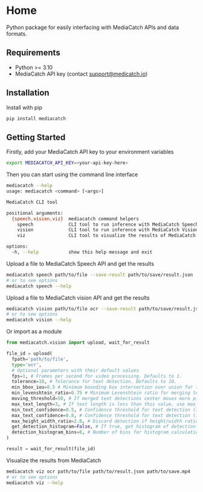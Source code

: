 # Home

Python package for easily interfacing with MediaCatch APIs and data formats.

## Requirements

- Python >= 3.10
- MediaCatch API key (contact support@medicatch.io)

## Installation

Install with pip

```bash
pip install mediacatch
```

## Getting Started

Firstly, add your MediaCatch API key to your environment variables

```bash
export MEDIACATCH_API_KEY=<your-api-key-here>
```

Then you can start using the command line interface

```bash
mediacatch --help
usage: mediacatch <command> [<args>]

MediaCatch CLI tool

positional arguments:
  {speech,vision,viz}  mediacatch command helpers
    speech             CLI tool to run inference with MediaCatch Speech API
    vision             CLI tool to run inference with MediaCatch Vision API
    viz                CLI tool to visualize the results of MediaCatch

options:
  -h, --help           show this help message and exit
```

Upload a file to MediaCatch Speech API and get the results

```bash
mediacatch speech path/to/file --save-result path/to/save/result.json
# or to see options
mediacatch speech --help
```

Upload a file to MediaCatch vision API and get the results

```bash
mediacatch vision path/to/file ocr --save-result path/to/save/result.json
# or to see options
mediacatch vision --help
```

Or import as a module
  
```python
from mediacatch.vision import upload, wait_for_result

file_id = upload(
  fpath='path/to/file',
  type='ocr',
  # Optional parameters with their default values
  fps=1, # Frames per second for video processing. Defaults to 1.
  tolerance=10, # Tolerance for text detection. Defaults to 10.
  min_bbox_iou=0.5 # Minimum bounding box intersection over union for text detection. Defaults to 0.5.
  min_levenshtein_ratio=0.75 # Minimum Levenshtein ratio for merging text detection (more info here: https://rapidfuzz.github.io/Levenshtein/levenshtein.html#ratio). Defaults to 0.75.
  moving_threshold=50, # If merged text detections center moves more pixels than this threshold, it will be considered moving text. Defaults to 50.
  max_text_length=3, # If text length is less than this value, use max_text_confidence as confidence threshold. Defaults to 3.
  min_text_confidence=0.5, # Confidence threshold for text detection (if text length is greater than max_text_length). Defaults to 0.5.
  max_text_confidence=0.8, # Confidence threshold for text detection (if text length is less than max_text_length). Defaults to 0.8.
  max_height_width_ratio=2.0, # Discard detection if height/width ratio is greater than this value. Defaults to 2.0.
  get_detection_histogram=False, # If true, get histogram of detection. Defaults to False.
  detection_histogram_bins=8, # Number of bins for histogram calculation. Defaults to 8.
)

result = wait_for_result(file_id)
```

Visualize the results from MediaCatch

```bash
mediacatch viz ocr path/to/file path/to/result.json path/to/save.mp4
# or to see options
mediacatch viz --help
```
